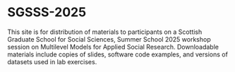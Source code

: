 # SGSSS-2025

This site is for distribution of materials to participants on a Scottish Graduate School for Social Sciences, Summer School 2025 workshop session on Multilevel Models for Applied Social Research. Downloadable materials include copies of slides, software code examples, and versions of datasets used in lab exercises. 
